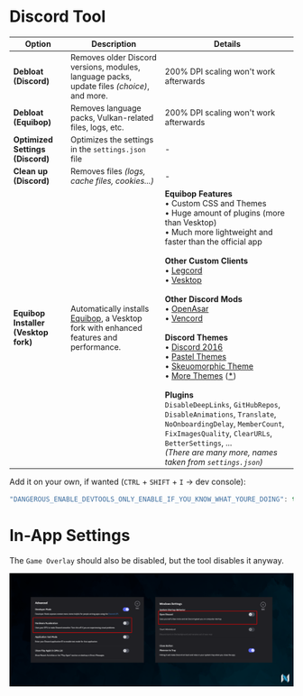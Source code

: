 ﻿# Discord Tool

| Option                             | Description                                                                                                                   | Details                                                                                                                                                                                                                                                                                                                                                                                                                                                                                                                                                                                                                                                                                                                                                                                                                                                                                                                                                      |
| ------------------------------------ | ----------------------------------------------------------------------------------------------------------------------------- | ------------------------------------------------------------------------------------------------------------------------------------------------------------------------------------------------------------------------------------------------------------------------------------------------------------------------------------------------------------------------------------------------------------------------------------------------------------------------------------------------------------------------------------------------------------------------------------------------------------------------------------------------------------------------------------------------------------------------------------------------------------------------------------------------------------------------------------------------------------------------------------------------------------------------------------------------------------ |
| **Debloat (Discord)**                | Removes older Discord versions, modules, language packs, update files *(choice)*, and more.                                   | 200% DPI scaling won't work afterwards                                                                                                                                                                                                                                                                                                                                                                                                                                                                                                                                                                                                                                                                                                                                                                                                                                                                                                                       |
| **Debloat (Equibop)**                | Removes language packs, Vulkan-related files, logs, etc.                                                                      | 200% DPI scaling won't work afterwards                                                                                                                                                                                                                                                                                                                                                                                                                                                                                                                                                                                                                                                                                                                                                                                                                                                                                                                       |
| **Optimized Settings (Discord)**     | Optimizes the settings in the `settings.json` file                                                                            | -                                                                                                                                                                                                                                                                                                                                                                                                                                                                                                                                                                                                                                                                                                                                                                                                                                                                                                                                                            |
| **Clean up (Discord)**               | Removes files *(logs, cache files, cookies...)*                                                                               | -                                                                                                                                                                                                                                                                                                                                                                                                                                                                                                                                                                                                                                                                                                                                                                                                                                                                                         |
| **Equibop Installer (Vesktop fork)** | Automatically installs [Equibop](https://github.com/Equicord/Equibop), a Vesktop fork with enhanced features and performance. | **Equibop Features**<br>• Custom CSS and Themes<br>• Huge amount of plugins (more than Vesktop)<br>• Much more lightweight and faster than the official app<br><br>**Other Custom Clients**<br>• [Legcord](https://github.com/Legcord/Legcord)<br>• [Vesktop](https://github.com/Vencord/Vesktop)<br><br>**Other Discord Mods**<br>• [OpenAsar](https://github.com/GooseMod/OpenAsar)<br>• [Vencord](https://github.com/Vendicated/Vencord)<br><br>**Discord Themes**<br>• [Discord 2016](https://github.com/XYZenix/DTM-16)<br>• [Pastel Themes](https://github.com/catppuccin/discord)<br>• [Skeuomorphic Theme](https://github.com/Marda33/SkeuoCord)<br>• [More Themes](https://betterdiscord.app/themes) ([*](https://github.com/search?q=Discord%20Themes&type=repositories))<br><br>**Plugins**<br>`DisableDeepLinks`, `GitHubRepos`, `DisableAnimations`, `Translate`, `NoOnboardingDelay`, `MemberCount`, `FixImagesQuality`, `ClearURLs`, `BetterSettings`, ...<br>*(There are many more, names taken from `settings.json`)* |

Add it on your own, if wanted (`CTRL` + `SHIFT` + `I` -> dev console):
```c
"DANGEROUS_ENABLE_DEVTOOLS_ONLY_ENABLE_IF_YOU_KNOW_WHAT_YOURE_DOING": true
```

# In-App Settings

The `Game Overlay` should also be disabled, but the tool disables it anyway.

![](https://github.com/5Noxi/app-tools/blob/main/discord/media/discord.png?raw=true)